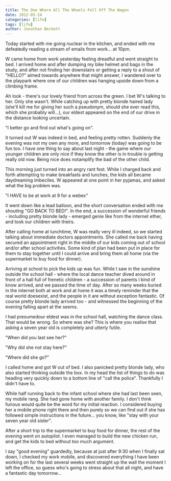 ```yaml
---
title: The One Where All The Wheels Fell Off The Wagon
date: 2012-05-24
categories: [life]
tags: [life]
author: Jonathan Beckett
---
```


Today started with me going nuclear in the kitchen, and ended with me defeatedly reading a stream of emails from work... at 10pm.

W came home from work yesterday feeling dreadful and went straight to bed. I arrived home and after dumping my bike helmet and bags in the study, and after not finding her downstairs or getting a reply to a shout of "HELLO?" aimed towards anywhere that might answer, I wandered over to the playpark where one of our children was hanging upside down from a climbing frame.

Ah look - there's our lovely friend from across the green. I bet W's talking to her. Only she wasn't. While catching up with pretty blonde haired lady (she'll kill me for giving her such a pseudonym, should she ever read this, which she probably will...), our eldest appeared on the end of our drive in the distance looking uncertain.

"I better go and find out what's going on".

It turned out W was indeed in bed, and feeling pretty rotten. Suddenly the evening was not my own any more, and tomorrow (today) was going to be fun too. I have one thing to say about last night - the game where our younger children are only nice if they know the other is in trouble is getting really old now. Being nice does notamplify the bad of the other child.

This morning just turned into an angry rant fest. While I charged back and forth attempting to make breakfasts and lunches, the kids all became daydreaming imbeciles. W appeared at one point in her pyjamas, and asked what the big problem was.

"I HAVE to be at work at 9 for a webex"

It went down like a lead balloon, and the short conversation ended with me shouting "GO BACK TO BED!". In the end, a succession of wonderful friends - including pretty blonde lady - emerged genie like from the internet ether, and took our children with theirs.

After calling home at lunchtime, W was really very ill indeed, so we started talking about immediate doctors appointments. She called me back having secured an appointment right in the middle of our kids coming out of school and/or after school activities. Some kind of plan had been put in place for them to stay together until I could arrive and bring them all home (via the supermarket to buy food for dinner).

Arriving at school to pick the kids up was fun. While I saw in the sunshine outside the school hall - where the local dance teacher dived around in front of a hall full of frenetic children - a succession of parents I kind of know arrived, and we passed the time of day. After so many weeks buried in the internet both at work and at home it was a timely reminder that the real world doesexist, and the people in it are without exception fantastic. Of course pretty blonde lady arrived too - and witnessed the beginning of the evening falling apart at the seems.

I had presumedour eldest was in the school hall, watching the dance class. That would be wrong. So where was she? This is where you realise that asking a seven year old is completely and utterly futile.

"When did you last see her?"

"Why did she not stay here?"

"Where did she go?"

I called home and got W out of bed. I also panicked pretty blonde lady, who also started thinking outside the box. In my head the list of things to do was heading very quickly down to a bottom line of "call the police". Thankfully I didn't have to.

While half running back to the infant school where she had last been seen, my mobile rang. She had gone home with another family. I don't think furious would quite be the word for my initial reaction. I considered buying her a mobile phone right there and then purely so we can find out if she has followed simple instructions in the future... you know, like "stay with your seven year old sister".

After a short trip to the supermarket to buy food for dinner, the rest of the evening went on autopilot. I even managed to build the new chicken run, and get the kids to bed without too much argument.

I say "good evening" guardedly, because at just after 9:30 when I finally sat down, I checked my work mobile, and discovered everything I have been working on for the last several weeks went straight up the wall the moment I left the office, so guess who's going to stress about that all night, and have a fantastic day tomorrow...